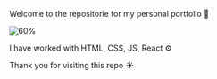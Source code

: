 Welcome to the repositorie for my personal portfolio 👋

![60%](https://progress-bar.dev/50)

I have worked with HTML, CSS, JS, React ⚙️

Thank you for visiting this repo ☀️
